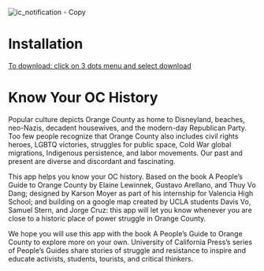 ![ic_notification - Copy](https://github.com/kmoyer1711/Know-Your-OC-History/assets/128634178/c303a066-0af4-4f55-b90a-e42c378eb8ca)

# Installation
[To download: click on 3 dots menu and select download ](https://github.com/kmoyer1711/Know-Your-OC-History/blob/a0c6063964dcbb826febb82f1ecf4d27165ed4f1/Know%20Your%20OC%20History.apk)

# Know Your OC History

Popular culture depicts Orange County as home to Disneyland, beaches, neo-Nazis, decadent housewives, and the modern-day Republican Party. Too few people recognize that Orange County also includes civil rights heroes, LGBTQ victories, struggles for public space, Cold War global migrations, Indigenous persistence, and labor movements. Our past and present are diverse and discordant and fascinating. 

This app helps you know your OC history. Based on the book A People’s Guide to Orange County by Elaine Lewinnek, Gustavo Arellano, and Thuy Vo Dang; designed by Karson Moyer as part of his internship for Valencia High School; and building on a google map created by UCLA students Davis Vo, Samuel Stern, and Jorge Cruz: this app will let you know whenever you are close to a historic place of power struggle in Orange County.

We hope you will use this app with the book A People’s Guide to Orange County to explore more on your own. University of California Press’s series of People’s Guides share stories of struggle and resistance to inspire and educate activists, students, tourists, and critical thinkers.

